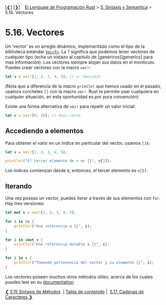 [[❮]](ch05-15-method-syntax.md)
[[❯]](ch05-17-strings.md)
&nbsp;&nbsp;
[El Lenguaje de Programación Rust](_index.md) >
[5. Sintaxis y Semantica](ch05-00-syntax-and-semantics.md) > 5.16. Vectores

# 5.16. Vectores

Un ‘vector’ es un arreglo dinámico, implementado como el tipo de la biblioteca
estándar [`Vec<T>`][vec]. La `T` significa que podemos tener vectores de
cualquier tipo (echa un vistazo al capitulo de [genéricos][generics] para mas
información). Los vectores siempre alojan sus datos en el montículo. Puedes
crear vectores con la macro `vec!`:

```rust
let v = vec![1, 2, 3, 4, 5]; // v: Vec<i32>
```

(Nota que a diferencia de la macro `println!` que hemos usado en el pasado,
usamos corchetes `[]` con la macro `vec!`. Rust te permite usar cualquiera en
cualquier situación, en esta oportunidad es por pura convención)

Existe una forma alternativa de `vec!` para repetir un valor inicial:

```rust
let v = vec![0; 10]; // diez ceros
```

## Accediendo a elementos

Para obtener el valor en un indice en particular del vector, usamos `[]`s:

```rust
let v = vec![1, 2, 3, 4, 5];

println!("El tercer elemento de v es {}", v[2]);
```

Los indices comienzan desde `0`, entonces, el tercer elemento es `v[2]`.

## Iterando

Una vez poseas un vector, puedes iterar a través de sus elementos con `for`. Hay
tres versiones:

```rust
let mut v = vec![1, 2, 3, 4, 5];

for i in &v {
    println!("Una referencia a {}", i);
}

for i in &mut v {
    println!("Una referencia mutable a {}", i);
}

for i in v {
    println!("Tomando pertenencia del vector y su elemento {}", i);
}
```

Los vectores poseen muchos otros métodos útiles, acerca de los cuales puedes
leer en su [documentation][vec]

[vec]: ../std/vec/index.html
[generic]: generics.html

[❮ 5.15 Sintaxis de Métodos](ch05-15-method-syntax.md)
&nbsp;|&nbsp;[Tabla de contenido](_index.md)&nbsp;|&nbsp;
[5.17. Cadenas de Caracteres ❯](ch05-17-strings.md)
